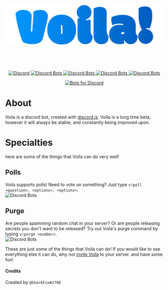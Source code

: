 
<div align='center'>
  <p>
    <a href="https://discordapp.com/oauth2/authorize?client_id=368115108641112064&scope=bot&permissions=195656"><img src="VoilaBanner.png" width='700px' alt="Discord" /></a>
  </p>
  <br><br><br>
  <p>
    <a href="https://discord.gg/F5xGzVa"><img src="https://discordapp.com/api/guilds/380820351346802701/embed.png" alt="Discord" /></a>
    <a href="https://discordbots.org/bot/368115108641112064">
      <img src="https://discordbots.org/api/widget/status/368115108641112064.svg" alt="Discord Bots" />
      <img src="https://discordbots.org/api/widget/servers/368115108641112064.svg" alt="Discord Bots" />
      <img src="https://discordbots.org/api/widget/upvotes/368115108641112064.svg" alt="Discord Bots" />
      <img src="https://discordbots.org/api/widget/lib/368115108641112064.svg" alt="Discord Bots" />
    </a>
  </p>
  <p>
    <a href="https://botsfordiscord.com/api/v1/bots/353287088528949248/embed.svg"/><img src='https://botsfordiscord.com/api/v1/bots/353287088528949248/embed.svg' alt="Bots for Discord" /></a>
  </p>
</div>

# About
Voila is a discord bot, created with [discord.js](https://discord.js.org). Voila is a long time beta, however it will always be stable, and constantly being improved upon.

# Specialties
here are some of the things that Voila can do very well!

## Polls
Voila supports polls! Need to vote on something? Just type `v!poll <question>, <options>, <options>`.<br>
<img src="https://vgy.me/xqcBOb.gif" alt="Discord Bots" />

## Purge
Are people spamming random chat in your server? Or are people releasing secrets you don't want to be released? Try out Voila's purge command by typing `v!purge <number>`.<br>
<img src="https://vgy.me/2z450d.gif" alt="Discord Bots" />

These are just some of the things that Voila can do! If you would like to see everything else it can do, why not [invite Voila](https://discordapp.com/oauth2/authorize?client_id=368115108641112064&scope=bot&permissions=195656) to your server. and have some fun!

#### Credits
Created by `@SharkFin#2790`
